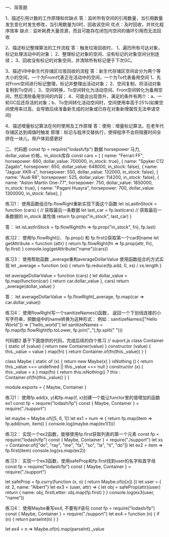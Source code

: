 一、简答题

1、描述引用计数的工作原理和优缺点
答：监听所有空间的引用数量，当引用数量发生变化时发生修改，当引用数量为0时，回收该空间
    优点：及时回收，并优化程序效率
    缺点：监听耗费大量资源，而且可能存在闭包内空间的循环引用而无法回收

2、描述标记整理算法的工作流程
答：触发垃圾回收时，
    1、遍历所有可达对象，标记处理活动中的对象；
    2、整理标记对象的空间、没有标记的对象空间分别连续；
    3、回收没有标记的对象空间，并清除所有标记便于下次GC。

3、描述V8中新生代存储区垃圾回收的流程
答：新生代存储区空间会分为两个等大小的空间，一个为From代表正在活动中的空间，一个为To代表备用空间
    1、先对From空间进行标记整理，标记并整理出活动对象；
    2、空间复制，将活动对象复制到To空间；
    3、空间转换，To空间转化为活动空间、From空间转化为备用空间，然后清除备用空间的内容；
    4、可能会出现晋升，满足的条件有两个：a、一轮GC后还存活的对象；b、To空间转化活动空间时，空间使用率高于25%(如果空间使用率过高，会导致后续准备新生成的对象或已存在对象新增属性无法申请空间)

4、描述增量标记算法在何时使用及工作原理
答：使用：增量标记算法，在老年代存储区达到阈值时触发
    原理：标记与程序交替执行，使得程序不会将阻塞时间全挤在一块儿，用户体验感更好

二、代码题
const fp = require("lodash/fp")
数据
horsepower 马力, dollar_value 价格，in_stock库存
const cars = [
  { name: "Ferrari FF", horsepower: 660, dollar_value: 700000, in_stock: true},
  { name: "Spyker C12 Zagato", horsepower: 650, dollar_value: 648000, in_stock: false},
  { name: "Jaguar XKR-s", horsepower: 550, dollar_value: 132000, in_stock: false},
  { name: "Audi R8", horsepower: 525, dollar_value: 114200, in_stock: false},
  { name: "Aston Martin One-77", horsepower: 750, dollar_value: 1850000, in_stock: true},
  { name: "Pagani Huayra", horsepower: 700, dollar_value: 1300000, in_stock: false},
]

练习1：
使用函数组合fp.flowRight重新实现下面这个函数
let isLastInStock = function (cars) {
  // 获取最后一条数据
  let last_car = fp.last(cars)
  // 获取最后一条数据的 in_stock 属性值
  return fp.prop("in_stock", last_car)
}

答：
let isLastInStock = fp.flowRight(fn => fp.prop("in_stock", fn), fp.last)

练习2：
使用fp.flowRight()、 fp.prop() 和 fp.first()获取第一个car的name
let getAttribute = function (attr) {
  return fp.flowRight(fn => fp.prop(attr, fn), fp.first)
}
console.log(getAttribute("name")(cars))

练习3：
使用帮助函数 _average重构averageDollarValue 使用函数组合的方式实现
let _average = function (xs) {
  return fp.reduce(fp.add, 0, xs) / xs.length
}

let averageDollarValue = function (cars) {
  let dollar_value = fp.map(function(car) {
    return car.dollar_value
  }, cars)
  return _average(dollar_value)
}


答：
let averageDollarValue = fp.flowRight(_average, fp.map(car => car.dollar_value))

练习4：
使用flowRight写一个sanitizeNames()函数，
返回一个下划线连接的小写字符串，把数组中的name转换为这种形式：
例如：sanitizeNames(["Hello World"]) => ["hello_world"]
let sanitizeNames = fp.map(fp.flowRight(fp.toLower, fp.join("_"),fp.split(" ")))

代码题2
基于下面提供的代码，完成后续的四个练习
// suport.js
class Container {
  static of (value) {
    return new Container(value)
  }
  constructor (value) {
    this._value = value
  }
  map(fn) {
    return Container.of(fn(this._value))
  }
}

class Maybe {
  static of (x) {
    return new Maybe(x)
  }
  isNothing () {
    return this._value === undefined || this._value === null
  }
  constructor (x) {
    this._value = x
  }
  map(fn) {
    return this.isNothing() ? this : Container.of(fn(this._value))
  }
} 
  
module.exports = {
  Maybe,
  Container
}

练习1：
使用fp.add(x, y)和fp.map(f, x)创建一个能让functor里的值增加的函数ex1
const fp = require("lodash/fp")
const { Maybe, Container } = require("./support")

let maybe = Maybe.of([5, 6, 1])
let ex1 = num => {
  return fp.map(item => fp.add(num, item))
}
console.log(maybe.map(ex1(1)))

练习2：
实现一个ex2函数，能够使用fp.first获取列表的第一个元素
const fp = require("lodash/fp")
const { Maybe, Container } = require("./support")
let xs = Container.of(["do", "ray", "me", "fa", "so", "la", "ti", "do"])
let ex2 = item => fp.first(item)
console.log(xs.map(ex2))

练习3：
实现一个ex3函数，使用safeProp和fp.first找到user的名字和首字母
const fp = require("lodash/fp")
const { Maybe, Container } = require("./support")

let safeProp = fp.curry(function (x, o) {
  return Maybe.of(o[x])
})
let user = { id: 2, name: "Albert"}
let ex3 = (user, attr) => {
  let obj = safeProp(attr)(user)
  return {
    name: obj,
    firstLetter: obj.map(fp.first)
  }
}
console.log(ex3(user, "name"))

练习4：
使用Maybe重写ex4, 不要有if语句
const fp = require("lodash/fp")
const { Maybe, Container } = require("./support")
let ex4 = function (n) {
  if (n) {
    return parseInt(n)
  }
}

let ex4 = n => Maybe.of(n).map(parseInt)._value
